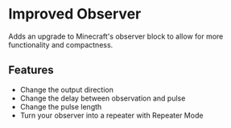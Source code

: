 # Improved Observer

Adds an upgrade to Minecraft's observer block to allow for more functionality and compactness.

## Features

- Change the output direction
- Change the delay between observation and pulse
- Change the pulse length
- Turn your observer into a repeater with Repeater Mode

